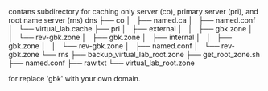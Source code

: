contans subdirectory for caching only server (co), primary server (pri), and root name server (rns)
dns
├── co
│   ├── named.ca
│   ├── named.conf
│   └── virtual_lab.cache
├── pri
│   ├── external
│   │   ├── gbk.zone
│   │   └── rev-gbk.zone
│   ├── gbk.zone
│   ├── internal
│   │   ├── gbk.zone
│   │   └── rev-gbk.zone
│   ├── named.conf
│   └── rev-gbk.zone
└── rns
    ├── backup_virtual_lab_root.zone
    ├── get_root_zone.sh
    ├── named.conf
    ├── raw.txt
    └── virtual_lab_root.zone
    
for replace 'gbk' with your own domain.
